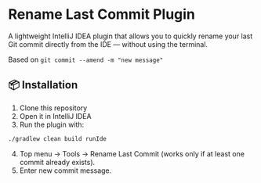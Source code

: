 # Rename Last Commit Plugin

A lightweight IntelliJ IDEA plugin that allows you to quickly rename your last Git commit directly from the IDE — without using the terminal.


Based on `git commit --amend -m "new message"`


## 📦 Installation

1. Clone this repository
2. Open it in IntelliJ IDEA
3. Run the plugin with:
 ```bash
 ./gradlew clean build runIde
```
4. Top menu -> Tools -> Rename Last Commit (works only if at least one commit already exists).
5. Enter new commit message.
